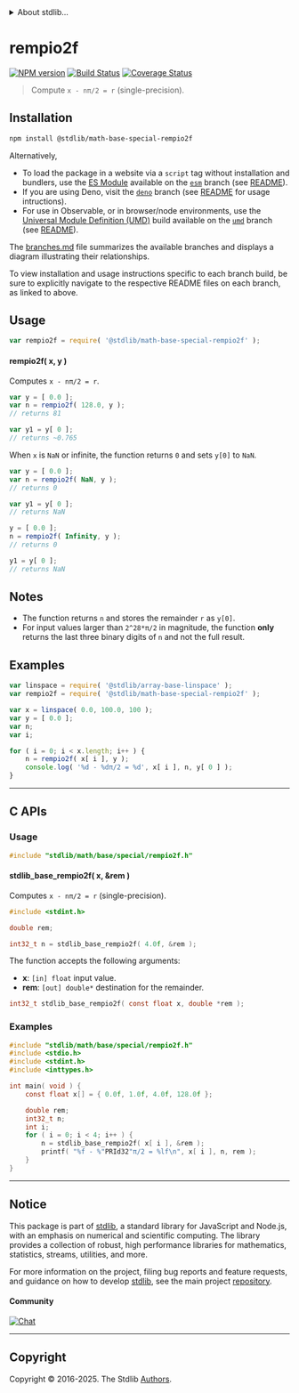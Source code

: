 <!--

@license Apache-2.0

Copyright (c) 2025 The Stdlib Authors.

Licensed under the Apache License, Version 2.0 (the "License");
you may not use this file except in compliance with the License.
You may obtain a copy of the License at

   http://www.apache.org/licenses/LICENSE-2.0

Unless required by applicable law or agreed to in writing, software
distributed under the License is distributed on an "AS IS" BASIS,
WITHOUT WARRANTIES OR CONDITIONS OF ANY KIND, either express or implied.
See the License for the specific language governing permissions and
limitations under the License.

-->


<details>
  <summary>
    About stdlib...
  </summary>
  <p>We believe in a future in which the web is a preferred environment for numerical computation. To help realize this future, we've built stdlib. stdlib is a standard library, with an emphasis on numerical and scientific computation, written in JavaScript (and C) for execution in browsers and in Node.js.</p>
  <p>The library is fully decomposable, being architected in such a way that you can swap out and mix and match APIs and functionality to cater to your exact preferences and use cases.</p>
  <p>When you use stdlib, you can be absolutely certain that you are using the most thorough, rigorous, well-written, studied, documented, tested, measured, and high-quality code out there.</p>
  <p>To join us in bringing numerical computing to the web, get started by checking us out on <a href="https://github.com/stdlib-js/stdlib">GitHub</a>, and please consider <a href="https://opencollective.com/stdlib">financially supporting stdlib</a>. We greatly appreciate your continued support!</p>
</details>

# rempio2f

[![NPM version][npm-image]][npm-url] [![Build Status][test-image]][test-url] [![Coverage Status][coverage-image]][coverage-url] <!-- [![dependencies][dependencies-image]][dependencies-url] -->

> Compute `x - nπ/2 = r` (single-precision).

<section class="installation">

## Installation

```bash
npm install @stdlib/math-base-special-rempio2f
```

Alternatively,

-   To load the package in a website via a `script` tag without installation and bundlers, use the [ES Module][es-module] available on the [`esm`][esm-url] branch (see [README][esm-readme]).
-   If you are using Deno, visit the [`deno`][deno-url] branch (see [README][deno-readme] for usage intructions).
-   For use in Observable, or in browser/node environments, use the [Universal Module Definition (UMD)][umd] build available on the [`umd`][umd-url] branch (see [README][umd-readme]).

The [branches.md][branches-url] file summarizes the available branches and displays a diagram illustrating their relationships.

To view installation and usage instructions specific to each branch build, be sure to explicitly navigate to the respective README files on each branch, as linked to above.

</section>

<section class="usage">

## Usage

```javascript
var rempio2f = require( '@stdlib/math-base-special-rempio2f' );
```

#### rempio2f( x, y )

Computes `x - nπ/2 = r`.

```javascript
var y = [ 0.0 ];
var n = rempio2f( 128.0, y );
// returns 81

var y1 = y[ 0 ];
// returns ~0.765
```

When `x` is `NaN` or infinite, the function returns `0` and sets `y[0]` to `NaN`.

```javascript
var y = [ 0.0 ];
var n = rempio2f( NaN, y );
// returns 0

var y1 = y[ 0 ];
// returns NaN

y = [ 0.0 ];
n = rempio2f( Infinity, y );
// returns 0

y1 = y[ 0 ];
// returns NaN
```

</section>

<!-- /.usage -->

<!-- Package usage notes. Make sure to keep an empty line after the `section` element and another before the `/section` close. -->

<section class="notes">

## Notes

-   The function returns `n` and stores the remainder `r` as `y[0]`.
-   For input values larger than `2^28*π/2` in magnitude, the function **only** returns the last three binary digits of `n` and not the full result.

</section>

<!-- /.notes -->

<section class="examples">

## Examples

<!-- eslint no-undef: "error" -->

```javascript
var linspace = require( '@stdlib/array-base-linspace' );
var rempio2f = require( '@stdlib/math-base-special-rempio2f' );

var x = linspace( 0.0, 100.0, 100 );
var y = [ 0.0 ];
var n;
var i;

for ( i = 0; i < x.length; i++ ) {
    n = rempio2f( x[ i ], y );
    console.log( '%d - %dπ/2 = %d', x[ i ], n, y[ 0 ] );
}
```

</section>

<!-- /.examples -->

<!-- C interface documentation. -->

* * *

<section class="c">

## C APIs

<!-- Section to include introductory text. Make sure to keep an empty line after the intro `section` element and another before the `/section` close. -->

<section class="intro">

</section>

<!-- /.intro -->

<!-- C usage documentation. -->

<section class="usage">

### Usage

```c
#include "stdlib/math/base/special/rempio2f.h"
```

#### stdlib_base_rempio2f( x, &rem )

Computes `x - nπ/2 = r` (single-precision).

```c
#include <stdint.h>

double rem;

int32_t n = stdlib_base_rempio2f( 4.0f, &rem );
```

The function accepts the following arguments:

-   **x**: `[in] float` input value.
-   **rem**: `[out] double*` destination for the remainder.

```c
int32_t stdlib_base_rempio2f( const float x, double *rem );
```

</section>

<!-- /.usage -->

<!-- C API usage notes. Make sure to keep an empty line after the `section` element and another before the `/section` close. -->

<section class="notes">

</section>

<!-- /.notes -->

<!-- C API usage examples. -->

<section class="examples">

### Examples

```c
#include "stdlib/math/base/special/rempio2f.h"
#include <stdio.h>
#include <stdint.h>
#include <inttypes.h>

int main( void ) {
    const float x[] = { 0.0f, 1.0f, 4.0f, 128.0f };

    double rem;
    int32_t n;
    int i;
    for ( i = 0; i < 4; i++ ) {
        n = stdlib_base_rempio2f( x[ i ], &rem );
        printf( "%f - %"PRId32"π/2 = %lf\n", x[ i ], n, rem );
    }
}
```

</section>

<!-- /.examples -->

</section>

<!-- /.c -->

<!-- Section for related `stdlib` packages. Do not manually edit this section, as it is automatically populated. -->

<section class="related">

</section>

<!-- /.related -->

<!-- Section for all links. Make sure to keep an empty line after the `section` element and another before the `/section` close. -->


<section class="main-repo" >

* * *

## Notice

This package is part of [stdlib][stdlib], a standard library for JavaScript and Node.js, with an emphasis on numerical and scientific computing. The library provides a collection of robust, high performance libraries for mathematics, statistics, streams, utilities, and more.

For more information on the project, filing bug reports and feature requests, and guidance on how to develop [stdlib][stdlib], see the main project [repository][stdlib].

#### Community

[![Chat][chat-image]][chat-url]

---

## Copyright

Copyright &copy; 2016-2025. The Stdlib [Authors][stdlib-authors].

</section>

<!-- /.stdlib -->

<!-- Section for all links. Make sure to keep an empty line after the `section` element and another before the `/section` close. -->

<section class="links">

[npm-image]: http://img.shields.io/npm/v/@stdlib/math-base-special-rempio2f.svg
[npm-url]: https://npmjs.org/package/@stdlib/math-base-special-rempio2f

[test-image]: https://github.com/stdlib-js/math-base-special-rempio2f/actions/workflows/test.yml/badge.svg?branch=main
[test-url]: https://github.com/stdlib-js/math-base-special-rempio2f/actions/workflows/test.yml?query=branch:main

[coverage-image]: https://img.shields.io/codecov/c/github/stdlib-js/math-base-special-rempio2f/main.svg
[coverage-url]: https://codecov.io/github/stdlib-js/math-base-special-rempio2f?branch=main

<!--

[dependencies-image]: https://img.shields.io/david/stdlib-js/math-base-special-rempio2f.svg
[dependencies-url]: https://david-dm.org/stdlib-js/math-base-special-rempio2f/main

-->

[chat-image]: https://img.shields.io/gitter/room/stdlib-js/stdlib.svg
[chat-url]: https://app.gitter.im/#/room/#stdlib-js_stdlib:gitter.im

[stdlib]: https://github.com/stdlib-js/stdlib

[stdlib-authors]: https://github.com/stdlib-js/stdlib/graphs/contributors

[umd]: https://github.com/umdjs/umd
[es-module]: https://developer.mozilla.org/en-US/docs/Web/JavaScript/Guide/Modules

[deno-url]: https://github.com/stdlib-js/math-base-special-rempio2f/tree/deno
[deno-readme]: https://github.com/stdlib-js/math-base-special-rempio2f/blob/deno/README.md
[umd-url]: https://github.com/stdlib-js/math-base-special-rempio2f/tree/umd
[umd-readme]: https://github.com/stdlib-js/math-base-special-rempio2f/blob/umd/README.md
[esm-url]: https://github.com/stdlib-js/math-base-special-rempio2f/tree/esm
[esm-readme]: https://github.com/stdlib-js/math-base-special-rempio2f/blob/esm/README.md
[branches-url]: https://github.com/stdlib-js/math-base-special-rempio2f/blob/main/branches.md

</section>

<!-- /.links -->
